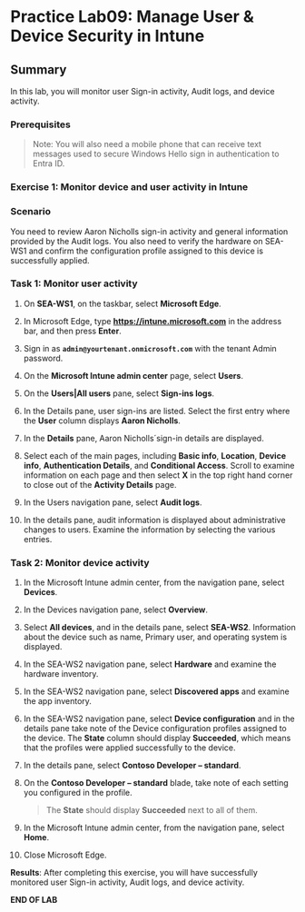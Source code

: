 # Practice Lab09: Manage User & Device Security in Intune

## Summary

In this lab, you will monitor user Sign-in activity, Audit logs, and device activity.

### Prerequisites

  > Note: You will also need a mobile phone that can receive text messages used to secure Windows Hello sign in authentication to Entra ID.

### Exercise 1: Monitor device and user activity in Intune

### Scenario

You need to review Aaron Nicholls sign-in activity and general information provided by the Audit logs.  You also need to verify the hardware on SEA-WS1 and confirm the configuration profile assigned to this device is successfully applied.

### Task 1: Monitor user activity

1. On **SEA-WS1**, on the taskbar, select **Microsoft Edge**.

2. In Microsoft Edge, type **https://intune.microsoft.com** in the address bar, and then press **Enter**.

3. Sign in as **`admin@yourtenant.onmicrosoft.com`** with the tenant Admin password.

4. On the **Microsoft Intune admin center** page, select **Users**.

5. On the **Users|All users** pane, select **Sign-ins logs**.

6. In the Details pane, user sign-ins are listed. Select the first entry where the **User** column displays **Aaron Nicholls**.

7. In the **Details** pane, Aaron Nicholls´sign-in details are displayed.

8. Select each of the main pages, including **Basic info**, **Location**, **Device info**, **Authentication Details**, and **Conditional Access**. Scroll to examine information on each page and then select **X** in the top right hand corner to close out of the **Activity Details** page.

9. In the Users navigation pane, select **Audit logs**.

10. In the details pane, audit information is displayed about administrative changes to users. Examine the information by selecting the various entries.

### Task 2: Monitor device activity

1. In the Microsoft Intune admin center, from the navigation pane, select **Devices**.

2. In the Devices navigation pane, select **Overview**.

3. Select **All devices**, and in the details pane, select **SEA-WS2**. Information about the device such as name, Primary user, and operating system is displayed.

4. In the SEA-WS2 navigation pane, select **Hardware** and examine the hardware inventory.

5. In the SEA-WS2 navigation pane, select **Discovered apps** and examine the app inventory.

6. In the SEA-WS2 navigation pane, select **Device configuration** and in the details pane take note of the Device configuration profiles assigned to the device. The **State** column should display **Succeeded**, which means that the profiles were applied successfully to the device.

7. In the details pane, select **Contoso Developer – standard**.

8. On the **Contoso Developer – standard** blade, take note of each setting you configured in the profile.

   > The **State** should display **Succeeded** next to all of them.

9.  In the Microsoft Intune admin center, from the navigation pane, select **Home**.

10. Close Microsoft Edge.

**Results**: After completing this exercise, you will have successfully monitored user Sign-in activity, Audit logs, and device activity.

**END OF LAB**
